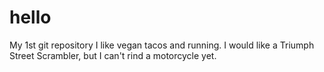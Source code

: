 # hello
My 1st git repository
I like vegan tacos and running.
I would like a Triumph Street Scrambler, but I can't rind a motorcycle yet.
